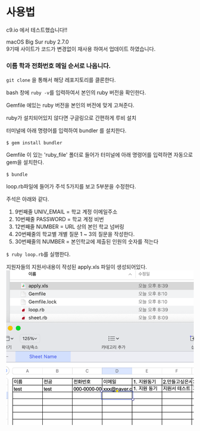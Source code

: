 사용법 
===

c9.io 에서 테스트했습니다!!  


macOS Big Sur ruby 2.7.0  
9기때 사이트가 코드가 변경없이 재사용 하여서 업데이트 하였습니다. 

### 이름 학과 전화번호 메일 순서로 나옵니다.  

`git clone` 을 통해서 해당 레포지토리를 클론한다.  

bash 창에 `ruby -v`를 입력하여서 본인의 ruby 버전을 확인한다.  

Gemfile 에있는 ruby 버전을 본인의 버전에 맞게 고쳐준다.  

ruby가 설치되어있지 않다면 구글링으로 간편하게 루비 설치  

터미널에 아래 명령어를 입력하여 bundler 를 설치한다.  

`$ gem install bundler`

Gemfile 이 있는 'ruby_file' 폴더로 들어가 터미널에 아래 명령어를 입력하면 자동으로 gem을 설치한다.  

`$ bundle`   

loop.rb파일에 들어가 주석 5가지를 보고 5부분을 수정한다.  

주석은 아래와 같다.  

1. 9번째줄 UNIV_EMAIL = 학교 계정 이메일주소
2. 10번째줄 PASSWORD = 학교 계정 비번
3. 12번째줄 NUMBER = URL 상의 본인 학교 넘버링
4. 20번째줄의 학교별 개별 질문 1 ~ 3의 질문을 작성한다. 
5. 30번째줄의 NUMBER = 본인학교에 제출된 인원의 숫자를 적는다

`$ ruby loop.rb`를 실행한다.  

지원자들의 지원서내용이 작성된 apply.xls 파일이 생성되어있다.  
![결과](test.png)  

